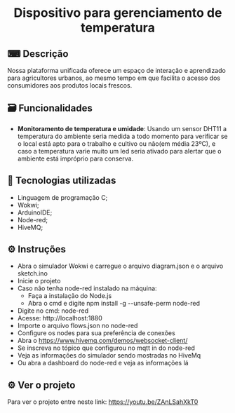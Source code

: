 <h1 align="center"> Dispositivo para gerenciamento de temperatura </h1>


## ⌨ Descrição  

Nossa plataforma unificada oferece um espaço de interação e aprendizado para agricultores urbanos, ao mesmo tempo em que facilita o acesso dos consumidores aos produtos locais frescos.

## 🗃 Funcionalidades
* <b>Monitoramento de temperatura e umidade</b>: Usando um sensor DHT11 a temperatura do ambiente seria medida a todo momento para verificar se o local está apto para o trabalho e cultivo ou não(em média 23ºC), e caso a temperatura varie muito um led seria ativado para alertar que o ambiente está impróprio para conserva.


 ## 🔗 Tecnologias utilizadas
 * Linguagem de programação C;
 * Wokwi;
 * ArduinoIDE;
 * Node-red;
 * HiveMQ;

 ## ⚙ Instruções
 * Abra o simulador Wokwi e carregue o arquivo diagram.json e o arquivo sketch.ino
 * Inicie o projeto
 * Caso não tenha node-red instalado na máquina:
   * Faça a instalação do Node.js
   * Abra o cmd e digite npm install -g --unsafe-perm node-red
 *  Digite no cmd: node-red
 *  Acesse: http://localhost:1880
 *  Importe o arquivo flows.json no node-red
 *  Configure os nodes para sua preferência de conexões
 *  Abra o https://www.hivemq.com/demos/websocket-client/
 *  Se inscreva no tópico que configurou no mqtt in do node-red
 *  Veja as informações do simulador sendo mostradas no HiveMq
 *  Ou abra a dashboard do node-red e veja as informações lá
  


 ## ⚙ Ver o projeto
 Para ver o projeto entre neste link:
 https://youtu.be/ZAnLSahXkT0
